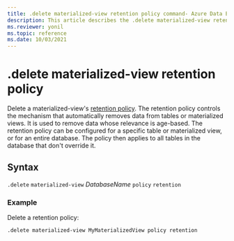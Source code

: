 ```yaml
---
title: .delete materialized-view retention policy command- Azure Data Explorer
description: This article describes the .delete materialized-view retention policy command in Azure Data Explorer.
ms.reviewer: yonil
ms.topic: reference
ms.date: 10/03/2021
---
```

# .delete materialized-view retention policy

Delete a materialized-view's [retention policy](retentionpolicy.md). The retention policy controls the mechanism that automatically removes data from tables or materialized views. It is used to remove data whose relevance is age-based. The retention policy can be configured for a specific table or materialized view, or for an entire database. The policy then applies to all tables in the database that don't override it.

## Syntax

`.delete` `materialized-view` *DatabaseName* `policy` `retention` 

### Example

Delete a retention policy:

```kusto
.delete materialized-view MyMaterializedView policy retention
```
